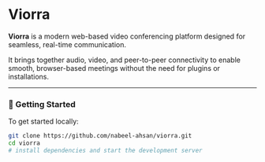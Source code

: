 # Viorra

**Viorra** is a modern web-based video conferencing platform designed for seamless, real-time communication.

It brings together audio, video, and peer-to-peer connectivity to enable smooth, browser-based meetings without the need for plugins or installations.

---

### 🚀 Getting Started

To get started locally:

```bash
git clone https://github.com/nabeel-ahsan/viorra.git
cd viorra
# install dependencies and start the development server
